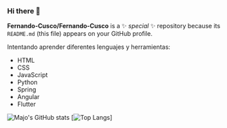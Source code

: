 ### Hi there 👋

**Fernando-Cusco/Fernando-Cusco** is a ✨ _special_ ✨ repository because its `README.md` (this file) appears on your GitHub profile.


 Intentando aprender diferentes lenguajes y herramientas: 
* HTML
* CSS
* JavaScript
* Python
* Spring
* Angular
* Flutter

![Majo's GitHub stats](https://github-readme-stats.vercel.app/api?username=Fernando-Cusco&hide=contribs,prs&theme=buefy&show_icons=true) 
[![Top Langs](https://github.com/Fernando-Cusco/github-readme-stats)]


